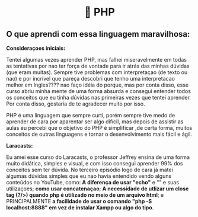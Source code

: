 <h1 align="center">🐘 PHP</h1>
  
## O que aprendi com essa linguagem maravilhosa:

**Consideraçoes iniciais:**

  Tentei algumas vezes aprender PHP, mas falhei miseravelmente em todas as tentativas por nao ter força de vontade para ir atrás das minhas dúvidas (que eram muitas). Sempre tive problemas com interpretaçao (de texto ou nao) e por incrível que pareça descobri que tenho uma interpretacao melhor em Ingles???? nao faço idéia do porque, mas por conta disso, esse curso abriu minha mente de uma forma absurda e consegui entender todos os conceitos que eu tinha dúvidas nas primeiras vezes que tentei aprender. Por conta disso, gostaria de te agradecer muito por isso. 
  
  PHP é uma linguagem que sempre curti, porém sempre tive medo de aprender de cara por aparentar ser algo difícil, mas depois de assistir as aulas eu percebi que o objetivo do PHP é simplificar ,de certa forma, muitos conceitos de outras linguagens e tornar o desenvolvimento mais fácil e ágil.
  
  **Laracasts:**
  
  Eu amei esse curso do Laracasts, o professor Jeffrey ensina de uma forma muito didática, simples e visual, e com isso consegui aprender 99% dos conceitos sem ter dúvida. No terceiro episódio logo de cara já matei algumas dúvidas simples que eu nao havia entendido vendo alguns conteúdos no YouTube, como: **A diferença de usar "echo"** e "<?= ?>" e suas utilizaçoes; **como usar concatenaçao**; **A necessidade de utlizar um close tag (?/>) quando php é utilizado no meio de um arquivo  html**; e PRINCIPALMENTE **a facilidade de usar o comando "php -S localhost:8888" em vez de instalar Xampp ou algo do tipo**.
    
